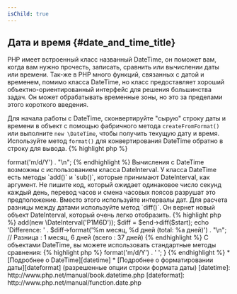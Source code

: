 ```yaml
---
isChild: true
---
```


## Дата и время {#date_and_time_title}

PHP имеет встроенный класс названный DateTime, он поможет вам, когда вам нужно прочесть, записать, сравнить или 
вычислении даты или времени. Так-же в PHP много функций, связанных с датой и временем, помимо класса DateTime, 
но класс предоставляет хороший объектно-ориентированный интерфейс для решения большинства задач.
Он может обрабатывать временные зоны, но это за пределами этого короткого введения.

Для начала работы с DateTime, сконвертируйте "сырую" строку даты и времени в объект с помощью фабричного метода 
`createFromFormat()` или выполните `new \DateTime`, чтобы получить текущую дату и время. Используйте метод `format()` 
для конвертирования DateTime обратно в строку для вывода.
{% highlight php %}
<?php
$raw = '22. 11. 1968';
$start = \DateTime::createFromFormat('d. m. Y', $raw);

echo 'Start date: ' . $start->format('m/d/Y') . "\n";
{% endhighlight %}

Вычисления с DateTime возможны с использованием класса DateInterval. У класса DateTime есть методы `add()` и `sub()`, 
которые принимают DateInterval, как аргумент. Не пишите код, который ожидает одинаковое число секунд каждый день, 
перевод часов и смена часовых поясов разрушат это предположение. Вместо этого используйте интервалы дат. Для расчета 
разницы между датами используйте метод `diff()`. Он вернет новый объект DateInterval, который очень легко отобразить. 
{% highlight php %}
<?php
// создает копию $start и добавляет 1 месяц и 6 дней
$end = clone $start;
$end->add(new \DateInterval('P1M6D'));

$diff = $end->diff($start);
echo 'Difference: ' . $diff->format('%m месяц, %d дней (total: %a дней)') . "\n";
// Разница : 1 месяц, 6 дней (всего : 37 дней)
{% endhighlight %}

С объектами DateTime, вы можете использовать стандартные методы сравнения:
{% highlight php %}
<?php
if ($start < $end) {
    echo "Начальная дата раньше конечной!\n";
}
{% endhighlight %}

И последний пример, для демонстрации класса DatePeriod. Он используется для перебора повторяющихся событий. 
Он может принимать два объекта DateTime, начало и конец, и интервал для которого он вернет все события между ними.
{% highlight php %}
<?php
// выводит все четверги между началом и концом
$periodInterval = \DateInterval::createFromDateString('first thursday');
$periodIterator = new \DatePeriod($start, $periodInterval, $end, \DatePeriod::EXCLUDE_START_DATE);
foreach ($periodIterator as $date) {
    // вывести каждую дату в периоде
    echo $date->format('m/d/Y') . ' ';
}
{% endhighlight %}

* [Подробнее о DateTime][datetime]
* [Подробнее о форматировании даты][dateformat] (разрешенные опции строки формата даты)

[datetime]: http://www.php.net/manual/book.datetime.php
[dateformat]: http://www.php.net/manual/function.date.php
